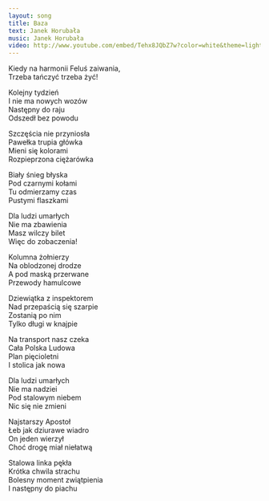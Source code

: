 ```yaml
---
layout: song
title: Baza
text: Janek Horubała
music: Janek Horubała
video: http://www.youtube.com/embed/Tehx8JQbZ7w?color=white&theme=light
---
```


Kiedy na harmonii Feluś zaiwania,  
Trzeba tańczyć trzeba żyć!  

<div class="song-hr"></div>

Kolejny tydzień  
I nie ma nowych wozów  
Następny do raju  
Odszedł bez powodu  

Szczęścia nie przyniosła  
Pawełka trupia główka  
Mieni się kolorami  
Rozpieprzona ciężarówka  

<div class="song-hr"></div>

Biały śnieg błyska  
Pod czarnymi kołami  
Tu odmierzamy czas  
Pustymi flaszkami  

Dla ludzi umarłych  
Nie ma zbawienia  
Masz wilczy bilet  
Więc do zobaczenia!  

<div class="song-hr"></div>

Kolumna żołnierzy  
Na oblodzonej drodze  
A pod maską przerwane  
Przewody hamulcowe  

Dziewiątka z inspektorem  
Nad przepaścią się szarpie  
Zostanią po nim  
Tylko długi w knajpie  

<div class="song-hr"></div>

Na transport nasz czeka  
Cała Polska Ludowa  
Plan pięcioletni  
I stolica jak nowa  

Dla ludzi umarłych  
Nie ma nadziei  
Pod stalowym niebem  
Nic się nie zmieni  

<div class="song-hr"></div>

Najstarszy Apostoł  
Łeb jak dziurawe wiadro  
On jeden wierzył  
Choć drogę miał niełatwą  

Stalowa linka pękła  
Krótka chwila strachu  
Bolesny moment zwiątpienia  
I następny do piachu  